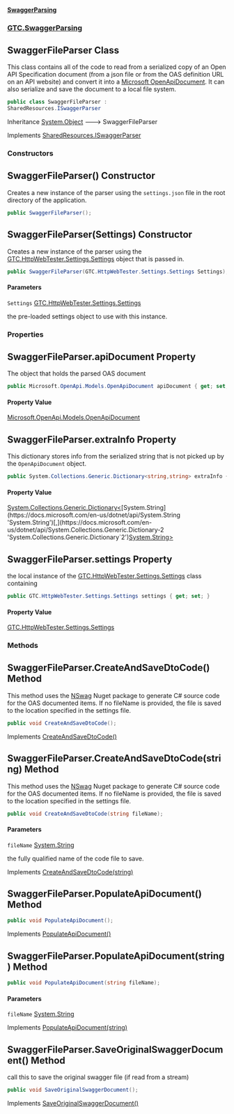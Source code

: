 #### [SwaggerParsing](SwaggerParsing.md 'SwaggerParsing')
### [GTC.SwaggerParsing](SwaggerParsing.md#GTC.SwaggerParsing 'GTC.SwaggerParsing')

## SwaggerFileParser Class

This class contains all of the code to read from a serialized copy of an
Open API Specification document (from a json file or from the OAS definition URL on an API website)
and convert it into a [
            Microsoft OpenApiDocument](https://github.com/Microsoft/OpenAPI.NET 'https://github.com/Microsoft/OpenAPI.NET'). It can also serialize and save the document to a local file system.

```csharp
public class SwaggerFileParser :
SharedResources.ISwaggerParser
```

Inheritance [System.Object](https://docs.microsoft.com/en-us/dotnet/api/System.Object 'System.Object') &#129106; SwaggerFileParser

Implements [SharedResources.ISwaggerParser](https://docs.microsoft.com/en-us/dotnet/api/SharedResources.ISwaggerParser 'SharedResources.ISwaggerParser')
### Constructors

<a name='GTC.SwaggerParsing.SwaggerFileParser.SwaggerFileParser()'></a>

## SwaggerFileParser() Constructor

Creates a new instance of the parser using the `settings.json` file in the
root directory of the application.

```csharp
public SwaggerFileParser();
```

<a name='GTC.SwaggerParsing.SwaggerFileParser.SwaggerFileParser(GTC.HttpWebTester.Settings.Settings)'></a>

## SwaggerFileParser(Settings) Constructor

Creates a new instance of the parser using the [GTC.HttpWebTester.Settings.Settings](https://docs.microsoft.com/en-us/dotnet/api/GTC.HttpWebTester.Settings.Settings 'GTC.HttpWebTester.Settings.Settings') object 
that is passed in.

```csharp
public SwaggerFileParser(GTC.HttpWebTester.Settings.Settings Settings);
```
#### Parameters

<a name='GTC.SwaggerParsing.SwaggerFileParser.SwaggerFileParser(GTC.HttpWebTester.Settings.Settings).Settings'></a>

`Settings` [GTC.HttpWebTester.Settings.Settings](https://docs.microsoft.com/en-us/dotnet/api/GTC.HttpWebTester.Settings.Settings 'GTC.HttpWebTester.Settings.Settings')

the pre-loaded settings object to use with this instance.
### Properties

<a name='GTC.SwaggerParsing.SwaggerFileParser.apiDocument'></a>

## SwaggerFileParser.apiDocument Property

The object that holds the parsed OAS document

```csharp
public Microsoft.OpenApi.Models.OpenApiDocument apiDocument { get; set; }
```

#### Property Value
[Microsoft.OpenApi.Models.OpenApiDocument](https://docs.microsoft.com/en-us/dotnet/api/Microsoft.OpenApi.Models.OpenApiDocument 'Microsoft.OpenApi.Models.OpenApiDocument')

<a name='GTC.SwaggerParsing.SwaggerFileParser.extraInfo'></a>

## SwaggerFileParser.extraInfo Property

This dictionary stores info from the serialized string that is not
picked up by the `OpenApiDocument` object.

```csharp
public System.Collections.Generic.Dictionary<string,string> extraInfo { get; set; }
```

#### Property Value
[System.Collections.Generic.Dictionary&lt;](https://docs.microsoft.com/en-us/dotnet/api/System.Collections.Generic.Dictionary-2 'System.Collections.Generic.Dictionary`2')[System.String](https://docs.microsoft.com/en-us/dotnet/api/System.String 'System.String')[,](https://docs.microsoft.com/en-us/dotnet/api/System.Collections.Generic.Dictionary-2 'System.Collections.Generic.Dictionary`2')[System.String](https://docs.microsoft.com/en-us/dotnet/api/System.String 'System.String')[&gt;](https://docs.microsoft.com/en-us/dotnet/api/System.Collections.Generic.Dictionary-2 'System.Collections.Generic.Dictionary`2')

<a name='GTC.SwaggerParsing.SwaggerFileParser.settings'></a>

## SwaggerFileParser.settings Property

the local instance of the [GTC.HttpWebTester.Settings.Settings](https://docs.microsoft.com/en-us/dotnet/api/GTC.HttpWebTester.Settings.Settings 'GTC.HttpWebTester.Settings.Settings') class containing

```csharp
public GTC.HttpWebTester.Settings.Settings settings { get; set; }
```

#### Property Value
[GTC.HttpWebTester.Settings.Settings](https://docs.microsoft.com/en-us/dotnet/api/GTC.HttpWebTester.Settings.Settings 'GTC.HttpWebTester.Settings.Settings')
### Methods

<a name='GTC.SwaggerParsing.SwaggerFileParser.CreateAndSaveDtoCode()'></a>

## SwaggerFileParser.CreateAndSaveDtoCode() Method

This method uses the [NSwag](https://github.com/RicoSuter/NSwag 'https://github.com/RicoSuter/NSwag') Nuget package to generate
C# source code for the OAS documented items. If no fileName is provided, the file is saved to the location
specified in the settings file.

```csharp
public void CreateAndSaveDtoCode();
```

Implements [CreateAndSaveDtoCode()](https://docs.microsoft.com/en-us/dotnet/api/SharedResources.ISwaggerParser.CreateAndSaveDtoCode 'SharedResources.ISwaggerParser.CreateAndSaveDtoCode')

<a name='GTC.SwaggerParsing.SwaggerFileParser.CreateAndSaveDtoCode(string)'></a>

## SwaggerFileParser.CreateAndSaveDtoCode(string) Method

This method uses the [NSwag](https://github.com/RicoSuter/NSwag 'https://github.com/RicoSuter/NSwag') Nuget package to generate
C# source code for the OAS documented items. If no fileName is provided, the file is saved to the location
specified in the settings file.

```csharp
public void CreateAndSaveDtoCode(string fileName);
```
#### Parameters

<a name='GTC.SwaggerParsing.SwaggerFileParser.CreateAndSaveDtoCode(string).fileName'></a>

`fileName` [System.String](https://docs.microsoft.com/en-us/dotnet/api/System.String 'System.String')

the fully qualified name of the code file to save.

Implements [CreateAndSaveDtoCode(string)](https://docs.microsoft.com/en-us/dotnet/api/SharedResources.ISwaggerParser.CreateAndSaveDtoCode#SharedResources_ISwaggerParser_CreateAndSaveDtoCode_System_String_ 'SharedResources.ISwaggerParser.CreateAndSaveDtoCode(System.String)')

<a name='GTC.SwaggerParsing.SwaggerFileParser.PopulateApiDocument()'></a>

## SwaggerFileParser.PopulateApiDocument() Method

```csharp
public void PopulateApiDocument();
```

Implements [PopulateApiDocument()](https://docs.microsoft.com/en-us/dotnet/api/SharedResources.ISwaggerParser.PopulateApiDocument 'SharedResources.ISwaggerParser.PopulateApiDocument')

<a name='GTC.SwaggerParsing.SwaggerFileParser.PopulateApiDocument(string)'></a>

## SwaggerFileParser.PopulateApiDocument(string) Method

```csharp
public void PopulateApiDocument(string fileName);
```
#### Parameters

<a name='GTC.SwaggerParsing.SwaggerFileParser.PopulateApiDocument(string).fileName'></a>

`fileName` [System.String](https://docs.microsoft.com/en-us/dotnet/api/System.String 'System.String')

Implements [PopulateApiDocument(string)](https://docs.microsoft.com/en-us/dotnet/api/SharedResources.ISwaggerParser.PopulateApiDocument#SharedResources_ISwaggerParser_PopulateApiDocument_System_String_ 'SharedResources.ISwaggerParser.PopulateApiDocument(System.String)')

<a name='GTC.SwaggerParsing.SwaggerFileParser.SaveOriginalSwaggerDocument()'></a>

## SwaggerFileParser.SaveOriginalSwaggerDocument() Method

call this to save the original swagger file (if read from a stream)

```csharp
public void SaveOriginalSwaggerDocument();
```

Implements [SaveOriginalSwaggerDocument()](https://docs.microsoft.com/en-us/dotnet/api/SharedResources.ISwaggerParser.SaveOriginalSwaggerDocument 'SharedResources.ISwaggerParser.SaveOriginalSwaggerDocument')